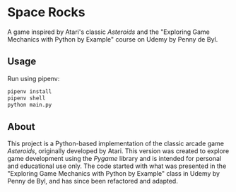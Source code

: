 # Space Rocks

A game inspired by Atari's classic *Asteroids* and the "Exploring Game Mechanics with Python by Example" course on Udemy by Penny de Byl.

## Usage

Run using pipenv:

```bash
pipenv install
pipenv shell
python main.py
```

## About
This project is a Python-based implementation of the classic arcade game *Asteroids*, originally developed by Atari. This version was created to explore game development using the *Pygame* library and is intended for personal and educational use only. The code started with what was presented in the "Exploring Game Mechanics with Python by Example" class in Udemy by Penny de Byl, and has since been refactored and adapted.
